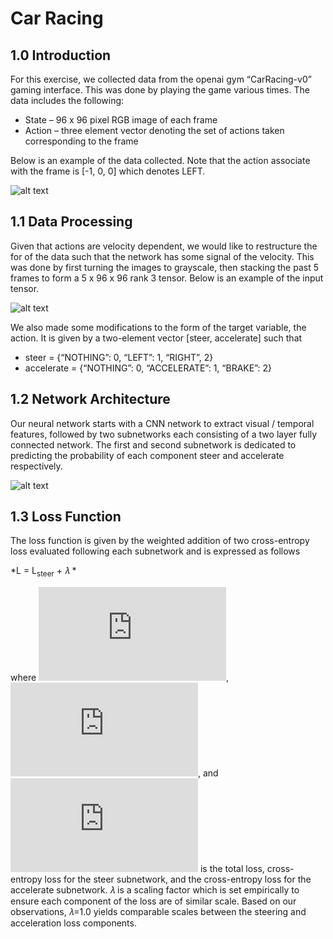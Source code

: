 # Car Racing
## 1.0 Introduction
For this exercise, we collected data from the openai gym “CarRacing-v0” gaming interface. This was done by playing the game various times. The data includes the following:
* State – 96 x 96 pixel RGB image of each frame
* Action – three element vector denoting the set of actions taken corresponding to the frame 

Below is an example of the data collected. Note that the action associate with the frame is [-1, 0, 0] which denotes LEFT.

![alt text](https://github.com/erasromani/car-racing/blob/main/images/example_data.png)

## 1.1 Data Processing

Given that actions are velocity dependent, we would like to restructure the for of the data such that the network has some signal of the velocity. This was done by first turning the images to grayscale, then stacking the past 5 frames to form a 5 x 96 x 96 rank 3 tensor. Below is an example of the input tensor. 

![alt text](https://github.com/erasromani/car-racing/blob/main/images/input_tensor.png)

We also made some modifications to the form of the target variable, the action. It is given by a two-element vector [steer, accelerate] such that
* steer = {“NOTHING”: 0, “LEFT”: 1, “RIGHT”, 2}
* accelerate = {“NOTHING”: 0, “ACCELERATE”: 1, “BRAKE”: 2}

## 1.2 Network Architecture

Our neural network starts with a CNN network to extract visual / temporal features, followed by two subnetworks each consisting of a two layer fully connected network. The first and second subnetwork is dedicated to predicting the probability of each component steer and accelerate respectively.

![alt text](https://github.com/erasromani/car-racing/blob/main/images/network_architecture.png)

## 1.3 Loss Function

The loss function is given by the weighted addition of two cross-entropy loss evaluated following each subnetwork and is expressed as follows

*L = L<sub>steer</sub> + 𝜆 *

where ![alt text](https://latex.codecogs.com/gif.latex?L), ![alt text](https://latex.codecogs.com/gif.latex?L_%7Bsteer%7D), and ![alt text](https://latex.codecogs.com/gif.latex?L_%7Baccelerate%7D)  is the total loss, cross-entropy loss for the steer subnetwork, and the cross-entropy loss for the accelerate subnetwork. 𝜆 is a scaling factor which is set empirically to ensure each component of the loss are of similar scale. Based on our observations, 𝜆=1.0 yields comparable scales between the steering and acceleration loss components.
